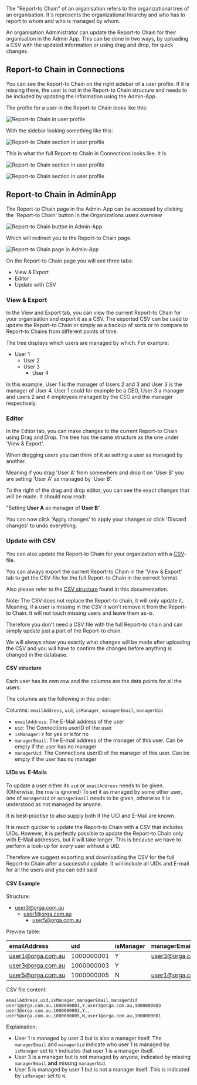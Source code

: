The "Report-to Chain" of an organisation refers to the organizational tree of
an organisation.
It's represents the organizational hirarchy and who has to report to whom and who is managed by whom.

An organisation Administrator can update the Report-to Chain for their organisation in
the Admin App. This can be done in two ways, by uploading a CSV with the
updated information or using drag and drop, for quick changes.

## Report-to Chain in Connections

You can see the Report-to Chain on the right sidebar of a user profile. If it
is missing there, the user is not in the Report-to Chain structure and needs to
be included by updating the information using the Admin-App.

The profile for a user in the Report-to Chain looks like this:

![Report-to Chain in user profile](/assets/images/screen-shots/admin/report-to-chain-user-9-profile.png)

With the sidebar looking something like this:

![Report-to Chain section in user profile](/assets/images/screen-shots/admin/report-to-chain-user-9-profile-small.png)

This is what the full Report-to Chain in Connections looks like. It is

![Report-to Chain section in user profile](/assets/images/screen-shots/admin/report-to-chain-user-9-full.png)

![Report-to Chain section in user profile](/assets/images/screen-shots/admin/report-to-chain-user-2-managed.png)

## Report-to Chain in AdminApp

The Report-to Chain page in the Admin-App can be accessed by clicking the 'Report-to Chain' button in the Organizations users overview

![Report-to Chain button in Admin-App](/assets/images/screen-shots/admin/report-to-chain-admin-app.png)

Which will redirect you to the Report-to Chain page.

![Report-to Chain page in Admin-App](/assets/images/screen-shots/admin/report-to-chain-page.png)

On the Report-to Chain page you will see three tabs:

- View & Export
- Editor
- Update with CSV

### View & Export

In the View and Export tab, you can view the current Report-to Chain for your organisation and export it as a CSV. The exported CSV can be used to update the Report-to Chain or simply as a backup of sorts or to compare to Report-to Chains from different points of time.

The tree displays which users are managed by which.
For example:

- User 1
  - User 2
  - User 3
    - User 4

In this example, User 1 is the manager of Users 2 and 3 and User 3 is the manager of User 4.
User 1 could for example be a CEO, User 3 a manager and users 2 and 4 employees managed by the CEO and the manager respectively.

### Editor

In the Editor tab, you can make changes to the current Report-to Chain using Drag and Drop. The tree has the same structure as the one under 'View & Export'.

When dragging users you can think of it as setting a user as managed by another.

Meaning if you drag 'User A' from somewhere and drop it on 'User B' you are setting 'User A' as managed by 'User B'.

To the right of the drag and drop editor, you can see the exact changes that will be made. It should now read:

"Setting **User A** as manager of **User B**"

You can now click 'Apply changes' to apply your changes or click 'Discard changes' to undo everything.

### Update with CSV

You can also update the Report-to Chain for your organization with a [CSV](https://en.wikipedia.org/wiki/Comma-separated_values)-file.

You can always export the current Report-to Chain in the 'View & Export' tab to get the CSV-file for the full Report-to Chain in the correct format.

Also please refer to the [CSV structure](#csv-structure) found in this documentation.

Note: The CSV does not replace the Report-to chain, it will only update it.
Meaning, if a user is missing in the CSV it won't remove it from the Report-to Chain. It will not touch missing users and leave them as-is.

Therefore you don't need a CSV file with the full Report-to chain and can simply update just a part of the Report-to chain.

We will always show you exactly what changes will be made after uploading the CSV and you will have to confirm the changes before anything is changed in the database.

#### CSV structure

Each user has its own row and the columns are the data points for all the users.

The columns are the following in this order:

Columns: `emailAddress`, `uid`, `isManager`, `managerEmail`, `managerUid`

- `emailAddress`: The E-Mail address of the user
- `uid`: The Connections userID of the user
- `isManager`: `Y` for yes or `N` for no
- `managerEmail`: The E-mail address of the manager of this user. Can be empty if the user has no manager
- `managerUid`: The Connections userID of the manager of this user. Can be empty if the user has no manager

#### UIDs vs. E-Mails

To update a user either its `uid` or `emailAddress` needs to be given. (Otherwise, the row is ignored) To set it as managed by some other user, one of `managerUid` or `managerEmail` needs to be given, otherwise it is understood as not managed by anyone.

It is best-practise to also supply both if the UID and E-Mail are known.

It is much quicker to update the Report-to Chain with a CSV that includes UIDs. However, it is perfectly possible to update the Report-to Chain only with E-Mail addresses, but it will take longer. This is because we have to perform a look-up for every user without a UID.

Therefore we suggest exporting and downloading the CSV for the full Report-to Chain after a successful update. It will include all UIDs and E-mail for all the users and you can edit said

#### CSV Example

Structure:

- user3@orga.com.au
  - user1@orga.com.au
    - user5@orga.com.au

Preview table:

| emailAddress      | uid        | isManager | managerEmail      | managerUid |
| :---------------- | :--------- | :-------- | :---------------- | :--------- |
| user1@orga.com.au | 1000000001 | Y         | user3@orga.com.au | 1000000003 |
| user3@orga.com.au | 1000000003 | Y         |                   |            |
| user5@orga.com.au | 1000000005 | N         | user1@orga.com.au | 1000000001 |

CSV file content:

```csv
emailAddress,uid,isManager,managerEmail,managerUid
user1@orga.com.au,1000000001,Y,user3@orga.com.au,1000000003
user3@orga.com.au,1000000003,Y,,
user5@orga.com.au,1000000005,N,user1@orga.com.au,1000000001
```

Explaination:

- User 1 is managed by user 3 but is also a manager itself. The `managerEmail` and `managerUid` indicate who user 1 is managed by. `isManager` set to `Y` indicates that user 1 is a manager itself.
- User 3 is a manager but is not managed by anyone, indicated by missing `managerEmail` **and** missing `managerUid`.
- User 5 is managed by user 1 but is not a manager itself. This is indicated by `isManager` set to `N`.
